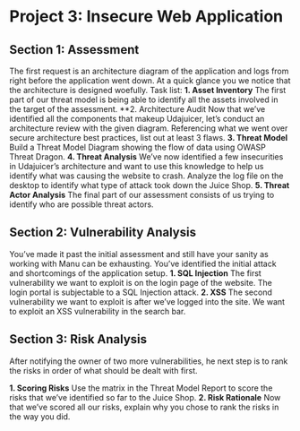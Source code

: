# Project 3: Insecure Web Application

## Section 1: Assessment

The first request is an architecture diagram of the application and logs from right before the application went down. At a quick glance you we notice that the architecture is designed woefully. 
Task list:
**1. Asset Inventory**
The first part of our threat model is being able to identify all the assets involved in the target of the assessment.
**2. Architecture Audit
Now that we’ve identified all the components that makeup Udajuicer, let’s conduct an architecture review with the given diagram. Referencing what we went over secure architecture best practices, list out at least 3 flaws.
**3. Threat Model**
Build a Threat Model Diagram showing the flow of data using OWASP Threat Dragon. 
**4. Threat Analysis**
We’ve now identified a few insecurities in Udajuicer’s architecture and want to use this knowledge to help us identify what was causing the website to crash. Analyze the log file on the desktop to identify what type of attack took down the Juice Shop.
**5. Threat Actor Analysis**
The final part of our assessment consists of us trying to identify who are possible threat actors.

## Section 2: Vulnerability Analysis
You’ve made it past the initial assessment and still have your sanity as working with Manu can be exhausting. You’ve identified the initial attack and shortcomings of the application setup. 
**1. SQL Injection**
The first vulnerability we want to exploit is on the login page of the website. The login portal is subjectable to a SQL Injection attack.
**2. XSS**
The second vulnerability we want to exploit is after we’ve logged into the site. We want to exploit an XSS vulnerability in the search bar. 


## Section 3: Risk Analysis
After notifying the owner of two more vulnerabilities, he next step is to rank the risks in order of what should be dealt with first.

**1. Scoring Risks**
Use the matrix in the Threat Model Report to score the risks that we’ve identified so far to the Juice Shop.
**2. Risk Rationale**
Now that we’ve scored all our risks, explain why you chose to rank the risks in the way you did. 




